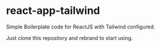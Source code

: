 # react-app-tailwind
Simple Boilerplate code for ReactJS with Tailwind configured.

Just clone this repository and rebrand to start using.
